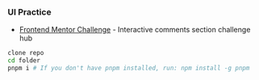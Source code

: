 ### UI Practice

- [Frontend Mentor Challenge](https://www.frontendmentor.io/challenges/interactive-comments-section-iG1RugEG9/hub/interactive-comments-section-P75sZB9H1) - Interactive comments section challenge hub


```bash
clone repo
cd folder
pnpm i # If you don't have pnpm installed, run: npm install -g pnpm
```
